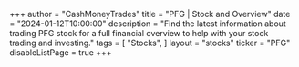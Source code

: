 +++
author = "CashMoneyTrades"
title = "PFG | Stock and Overview"
date = "2024-01-12T10:00:00"
description = "Find the latest information about trading PFG stock for a full financial overview to help with your stock trading and investing."
tags = [
   "Stocks",
]
layout = "stocks"
ticker = "PFG"
disableListPage = true
+++
